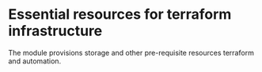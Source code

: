 # Essential resources for terraform infrastructure
The module provisions storage and other pre-requisite resources terraform and automation. 
